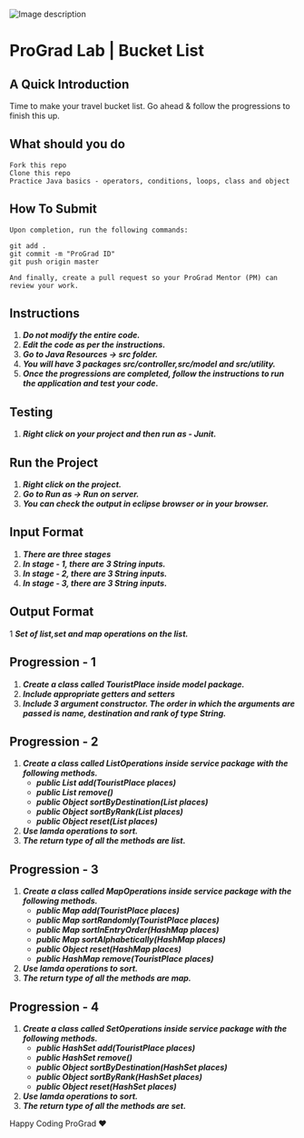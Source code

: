 ![Image description](https://i1.faceprep.in/ProGrad/face-logo-resized.png)

# ProGrad Lab | Bucket List

## A Quick Introduction

Time to make your travel bucket list. Go ahead & follow the progressions to finish this up.

## What should you do
```
Fork this repo
Clone this repo
Practice Java basics - operators, conditions, loops, class and object
```

## How To Submit
```
Upon completion, run the following commands:

git add .
git commit -m "ProGrad ID"
git push origin master

And finally, create a pull request so your ProGrad Mentor (PM) can review your work.
```

## Instructions

1. ***Do not modify the entire code.***
2. ***Edit the code as per the instructions.***
3. ***Go to Java Resources -> src folder.***
4. ***You will have 3 packages src/controller,src/model and src/utility.***
5. ***Once the progressions are completed, follow the instructions to run the application and test your code.***


## Testing
1. ***Right click on your project and then run as - Junit.***
 
 
## Run the Project
1. ***Right click on the project.***
2. ***Go to Run as -> Run on server.***
3. ***You can check the output in eclipse browser or in your browser.***


## Input Format
1. ***There are three stages***
2. ***In stage - 1, there are 3 String inputs.***
3. ***In stage - 2, there are 3 String inputs.***
4. ***In stage - 3, there are 3 String inputs.***


## Output Format
1 ***Set of list,set and map operations on the list.***


## Progression - 1
1. ***Create a class called TouristPlace inside model package.***
2. ***Include appropriate getters and setters***
3. ***Include 3 argument constructor. The order in which the arguments are passed is name, destination and rank of type String.***


## Progression - 2
1. ***Create a class called ListOperations inside service package with the following methods.***
   - ***public List<TouristPlace> add(TouristPlace places)***
   - ***public List<TouristPlace> remove()***
   - ***public Object sortByDestination(List<TouristPlace> places)***
   - ***public Object sortByRank(List<TouristPlace> places)***
   - ***public Object reset(List<TouristPlace> places)***
2. ***Use lamda operations to sort.***
3. ***The return type of all the methods are list.***


## Progression - 3
1. ***Create a class called MapOperations inside service package with the following methods.***
   - ***public Map<TouristPlace> add(TouristPlace places)***
   - ***public Map<TouristPlace> sortRandomly(TouristPlace places)***
   - ***public Map<TouristPlace> sortInEntryOrder(HashMap<TouristPlace> places)***
   - ***public Map<TouristPlace> sortAlphabetically(HashMap<TouristPlace> places)***
   - ***public Object reset(HashMap<TouristPlace> places)***
   - ***public HashMap<TouristPlace> remove(TouristPlace places)***
2. ***Use lamda operations to sort.***
3. ***The return type of all the methods are map.***
 
 
 ## Progression - 4
1. ***Create a class called SetOperations inside service package with the following methods.***
   - ***public HashSet<TouristPlace> add(TouristPlace places)***
   - ***public HashSet<TouristPlace> remove()***
   - ***public Object sortByDestination(HashSet<TouristPlace> places)***
   - ***public Object sortByRank(HashSet<TouristPlace> places)***
   - ***public Object reset(HashSet<TouristPlace> places)***
2. ***Use lamda operations to sort.***
3. ***The return type of all the methods are set.***


Happy Coding ProGrad ❤️

